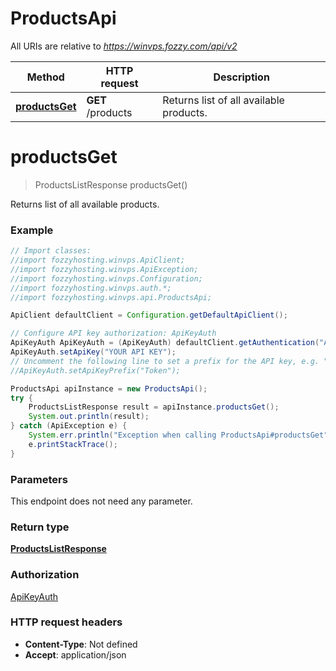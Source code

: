 # ProductsApi

All URIs are relative to *https://winvps.fozzy.com/api/v2*

Method | HTTP request | Description
------------- | ------------- | -------------
[**productsGet**](ProductsApi.md#productsGet) | **GET** /products | Returns list of all available products.

<a name="productsGet"></a>
# **productsGet**
> ProductsListResponse productsGet()

Returns list of all available products.

### Example
```java
// Import classes:
//import fozzyhosting.winvps.ApiClient;
//import fozzyhosting.winvps.ApiException;
//import fozzyhosting.winvps.Configuration;
//import fozzyhosting.winvps.auth.*;
//import fozzyhosting.winvps.api.ProductsApi;

ApiClient defaultClient = Configuration.getDefaultApiClient();

// Configure API key authorization: ApiKeyAuth
ApiKeyAuth ApiKeyAuth = (ApiKeyAuth) defaultClient.getAuthentication("ApiKeyAuth");
ApiKeyAuth.setApiKey("YOUR API KEY");
// Uncomment the following line to set a prefix for the API key, e.g. "Token" (defaults to null)
//ApiKeyAuth.setApiKeyPrefix("Token");

ProductsApi apiInstance = new ProductsApi();
try {
    ProductsListResponse result = apiInstance.productsGet();
    System.out.println(result);
} catch (ApiException e) {
    System.err.println("Exception when calling ProductsApi#productsGet");
    e.printStackTrace();
}
```

### Parameters
This endpoint does not need any parameter.

### Return type

[**ProductsListResponse**](ProductsListResponse.md)

### Authorization

[ApiKeyAuth](../README.md#ApiKeyAuth)

### HTTP request headers

 - **Content-Type**: Not defined
 - **Accept**: application/json

